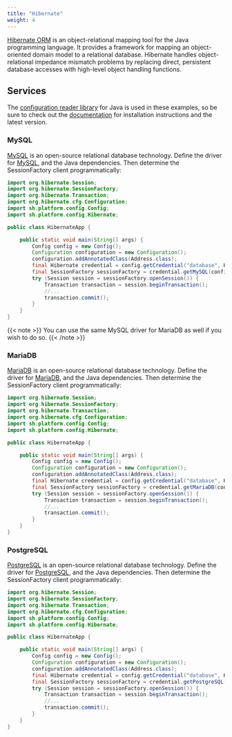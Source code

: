 ```yaml
---
title: "Hibernate"
weight: 4
---
```


[Hibernate ORM](https://hibernate.org/) is an object-relational mapping tool for the Java programming language. It provides a framework for mapping an object-oriented domain model to a relational database. Hibernate handles object-relational impedance mismatch problems by replacing direct, persistent database accesses with high-level object handling functions.

## Services

The [configuration reader library](https://github.com/platformsh/config-reader-java) for Java is used in these examples, so be sure to check out the [documentation](/languages/java/_index.md#support-libraries) for installation instructions and the latest version.

### MySQL

[MySQL](/configuration/services/mysql/_index.md) is an open-source relational database technology. Define the driver for [MySQL](https://mvnrepository.com/artifact/mysql/mysql-connector-java), and the Java dependencies. Then determine the SessionFactory client programmatically:

```java
import org.hibernate.Session;
import org.hibernate.SessionFactory;
import org.hibernate.Transaction;
import org.hibernate.cfg.Configuration;
import sh.platform.config.Config;
import sh.platform.config.Hibernate;

public class HibernateApp {

    public static void main(String[] args) {
        Config config = new Config();
        Configuration configuration = new Configuration();
        configuration.addAnnotatedClass(Address.class);
        final Hibernate credential = config.getCredential("database", Hibernate::new);
        final SessionFactory sessionFactory = credential.getMySQL(configuration);
        try (Session session = sessionFactory.openSession()) {
            Transaction transaction = session.beginTransaction();
            //...
            transaction.commit();
        }
    }
}
```

{{< note >}}
You can use the same MySQL driver for MariaDB as well if you wish to do so.
{{< /note >}}

### MariaDB

[MariaDB](/configuration/services/mysql/_index.md) is an open-source relational database technology. Define the driver for [MariaDB](https://mvnrepository.com/artifact/org.mariadb.jdbc/mariadb-java-client), and the Java dependencies. Then determine the SessionFactory client programmatically:

```java
import org.hibernate.Session;
import org.hibernate.SessionFactory;
import org.hibernate.Transaction;
import org.hibernate.cfg.Configuration;
import sh.platform.config.Config;
import sh.platform.config.Hibernate;

public class HibernateApp {

    public static void main(String[] args) {
        Config config = new Config();
        Configuration configuration = new Configuration();
        configuration.addAnnotatedClass(Address.class);
        final Hibernate credential = config.getCredential("database", Hibernate::new);
        final SessionFactory sessionFactory = credential.getMariaDB(configuration);
        try (Session session = sessionFactory.openSession()) {
            Transaction transaction = session.beginTransaction();
            //...
            transaction.commit();
        }
    }
}
```

### PostgreSQL

[PostgreSQL](/configuration/services/postgresql.md) is an open-source relational database technology. Define the driver for [PostgreSQL](https://mvnrepository.com/artifact/postgresql/postgresql), and the Java dependencies. Then determine the SessionFactory client programmatically:

```java
import org.hibernate.Session;
import org.hibernate.SessionFactory;
import org.hibernate.Transaction;
import org.hibernate.cfg.Configuration;
import sh.platform.config.Config;
import sh.platform.config.Hibernate;

public class HibernateApp {

    public static void main(String[] args) {
        Config config = new Config();
        Configuration configuration = new Configuration();
        configuration.addAnnotatedClass(Address.class);
        final Hibernate credential = config.getCredential("database", Hibernate::new);
        final SessionFactory sessionFactory = credential.getPostgreSQL(configuration);
        try (Session session = sessionFactory.openSession()) {
            Transaction transaction = session.beginTransaction();
            //...
            transaction.commit();
        }
    }
}
```
